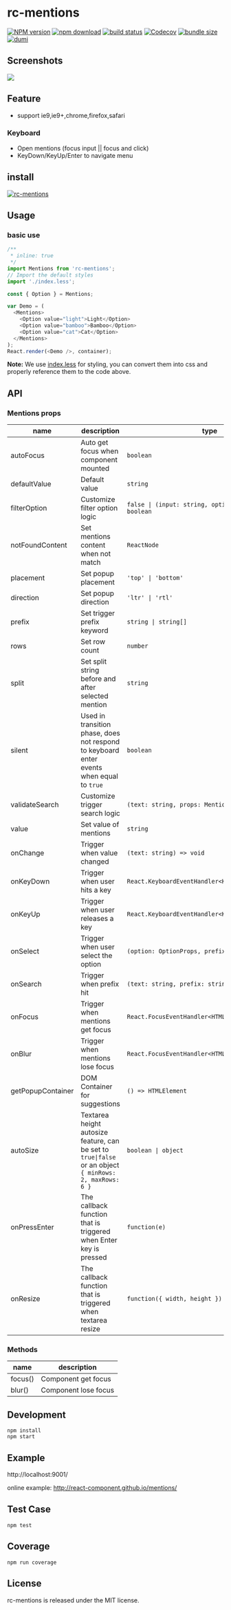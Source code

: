 # rc-mentions

[![NPM version][npm-image]][npm-url]
[![npm download][download-image]][download-url]
[![build status][github-actions-image]][github-actions-url]
[![Codecov][codecov-image]][codecov-url]
[![bundle size][bundlephobia-image]][bundlephobia-url]
[![dumi][dumi-image]][dumi-url]

[npm-image]: http://img.shields.io/npm/v/rc-mentions.svg?style=flat-square
[npm-url]: http://npmjs.org/package/rc-mentions
[travis-image]: https://img.shields.io/travis/react-component/mentions/master?style=flat-square
[travis-url]: https://travis-ci.com/react-component/mentions
[github-actions-image]: https://github.com/react-component/mentions/workflows/CI/badge.svg
[github-actions-url]: https://github.com/react-component/mentions/actions
[codecov-image]: https://img.shields.io/codecov/c/github/react-component/mentions/master.svg?style=flat-square
[codecov-url]: https://app.codecov.io/gh/react-component/mentions
[david-url]: https://david-dm.org/react-component/mentions
[david-image]: https://david-dm.org/react-component/mentions/status.svg?style=flat-square
[david-dev-url]: https://david-dm.org/react-component/mentions?type=dev
[david-dev-image]: https://david-dm.org/react-component/mentions/dev-status.svg?style=flat-square
[download-image]: https://img.shields.io/npm/dm/rc-mentions.svg?style=flat-square
[download-url]: https://npmjs.org/package/rc-mentions
[bundlephobia-url]: https://bundlephobia.com/package/rc-mentions
[bundlephobia-image]: https://badgen.net/bundlephobia/minzip/rc-mentions
[dumi-url]: https://github.com/umijs/dumi
[dumi-image]: https://img.shields.io/badge/docs%20by-dumi-blue?style=flat-square

## Screenshots

<img src="https://user-images.githubusercontent.com/5378891/57270992-2fd48780-70c0-11e9-91ae-c614d0b49a45.png" />

## Feature

- support ie9,ie9+,chrome,firefox,safari

### Keyboard

- Open mentions (focus input || focus and click)
- KeyDown/KeyUp/Enter to navigate menu

## install

[![rc-mentions](https://nodei.co/npm/rc-mentions.png)](https://npmjs.org/package/rc-mentions)

## Usage

### basic use

```js
/**
 * inline: true
 */
import Mentions from 'rc-mentions';
// Import the default styles
import './index.less';

const { Option } = Mentions;

var Demo = (
  <Mentions>
    <Option value="light">Light</Option>
    <Option value="bamboo">Bamboo</Option>
    <Option value="cat">Cat</Option>
  </Mentions>
);
React.render(<Demo />, container);
```

**Note:** We use [index.less](https://github.com/react-component/mentions/blob/master/assets/index.less) for styling, you can convert them into css and properly reference them to the code above.

## API

### Mentions props

| name              | description                                                                                             | type                                                       | default     |
| ----------------- | ------------------------------------------------------------------------------------------------------- | ---------------------------------------------------------- | ----------- |
| autoFocus         | Auto get focus when component mounted                                                                   | `boolean`                                                  | `false`     |
| defaultValue      | Default value                                                                                           | `string`                                                   | -           |
| filterOption      | Customize filter option logic                                                                           | `false \| (input: string, option: OptionProps) => boolean` | -           |
| notFoundContent   | Set mentions content when not match                                                                     | `ReactNode`                                                | 'Not Found' |
| placement         | Set popup placement                                                                                     | `'top' \| 'bottom'`                                        | 'bottom'    |
| direction         | Set popup direction                                                                                     | `'ltr' \| 'rtl'`                                           | 'ltr'       |
| prefix            | Set trigger prefix keyword                                                                              | `string \| string[]`                                       | '@'         |
| rows              | Set row count                                                                                           | `number`                                                   | 1           |
| split             | Set split string before and after selected mention                                                      | `string`                                                   | ' '         |
| silent            | Used in transition phase, does not respond to keyboard enter events when equal to `true`                | `boolean`                                                  | `false`     |
| validateSearch    | Customize trigger search logic                                                                          | `(text: string, props: MentionsProps) => void`             | -           |
| value             | Set value of mentions                                                                                   | `string`                                                   | -           |
| onChange          | Trigger when value changed                                                                              | `(text: string) => void`                                   | -           |
| onKeyDown         | Trigger when user hits a key                                                                            | `React.KeyboardEventHandler<HTMLTextAreaElement>`          | -           |
| onKeyUp           | Trigger when user releases a key                                                                        | `React.KeyboardEventHandler<HTMLTextAreaElement>`          | -           |
| onSelect          | Trigger when user select the option                                                                     | `(option: OptionProps, prefix: string) => void`            | -           |
| onSearch          | Trigger when prefix hit                                                                                 | `(text: string, prefix: string) => void`                   | -           |
| onFocus           | Trigger when mentions get focus                                                                         | `React.FocusEventHandler<HTMLTextAreaElement>`             | -           |
| onBlur            | Trigger when mentions lose focus                                                                        | `React.FocusEventHandler<HTMLTextAreaElement>`             | -           |
| getPopupContainer | DOM Container for suggestions                                                                           | `() => HTMLElement`                                        | -           |
| autoSize          | Textarea height autosize feature, can be set to `true\|false` or an object `{ minRows: 2, maxRows: 6 }` | `boolean \| object`                                        | -           |
| onPressEnter      | The callback function that is triggered when Enter key is pressed                                       | `function(e)`                                              | -           |
| onResize          | The callback function that is triggered when textarea resize                                            | `function({ width, height })`                              | -           |

### Methods

| name    | description          |
| ------- | -------------------- |
| focus() | Component get focus  |
| blur()  | Component lose focus |

## Development

```
npm install
npm start
```

## Example

http://localhost:9001/

online example: http://react-component.github.io/mentions/

## Test Case

```
npm test
```

## Coverage

```
npm run coverage
```

## License

rc-mentions is released under the MIT license.
